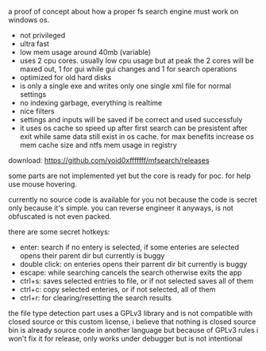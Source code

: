a proof of concept about how a proper fs search engine must work on windows os.

- not privileged
- ultra fast
- low mem usage around 40mb (variable)
- uses 2 cpu cores. usually low cpu usage but at peak the 2 cores will be maxed out, 1 for gui while gui changes and 1 for search operations
- optimized for old hard disks
- is only a single exe and writes only one single xml file for normal settings
- no indexing garbage, everything is realtime
- nice filters
- settings and inputs will be saved if be correct and used successfuly
- it uses os cache so speed up after first search can be presistent after exit while same data still exist in os cache. for max benefits increase os mem cache size and ntfs mem usage in registry

download: https://github.com/void0xfffffff/mfsearch/releases

some parts are not implemented yet but the core is ready for poc. for help use mouse hovering.

currently no source code is available for you not because the code is secret only because it's simple. you can reverse engineer it anyways, is not obfuscated is not even packed.

there are some secret hotkeys:
- enter: search if no entery is selected, if some enteries are selected opens their parent dir but currently is buggy
- double click: on enteries opens their parrent dir bit currently is buggy
- escape: while searching cancels the search otherwise exits the app
- ctrl+s: saves selected entries to file, or if not selected saves all of them
- ctrl+c: copy selected enteries, or if not selected, all of them
- ctrl+r: for clearing/resetting the search results

the file type detection part uses a GPLv3 library and is not compatible with closed source or this custom license, i believe that nothing is closed source bin is already source code in another language but because of GPLv3 rules i won't fix it for release, only works under debugger but is not intentional
